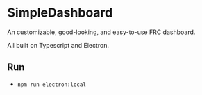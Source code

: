 # SimpleDashboard
An customizable, good-looking, and easy-to-use FRC dashboard.


All built on Typescript and Electron.

## Run
- `npm run electron:local`
